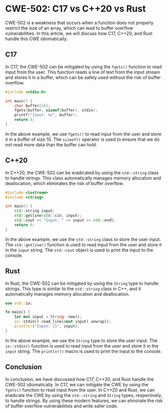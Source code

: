# CWE-502: C17 vs C++20 vs Rust

CWE-502 is a weakness that occurs when a function does not properly restrict the size of an array, 
which can lead to buffer overflow vulnerabilities. In this article, we will discuss how C17, C++20, 
and Rust handle this CWE idiomatically.

## C17

In C17, the CWE-502 can be mitigated by using the `fgets()` function to read input from the user. 
This function reads a line of text from the input stream and stores it in a buffer, which can be 
safely used without the risk of buffer overflow.

```c
#include <stdio.h>

int main() {
    char buffer[10];
    fgets(buffer, sizeof(buffer), stdin);
    printf("Input: %s", buffer);
    return 0;
}
```

In the above example, we use `fgets()` to read input from the user and store it in a buffer of size 
10. The `sizeof()` operator is used to ensure that we do not read more data than the buffer can 
hold.

## C++20

In C++20, the CWE-502 can be eradicated by using the `std::string` class to handle strings. This 
class automatically manages memory allocation and deallocation, which eliminates the risk of buffer 
overflow.

```c++
#include <iostream>
#include <string>

int main() {
    std::string input;
    std::getline(std::cin, input);
    std::cout << "Input: " << input << std::endl;
    return 0;
}
```

In the above example, we use the `std::string` class to store the user input. The `std::getline()` 
function is used to read input from the user and store it in the `input` string. The `std::cout` 
object is used to print the input to the console.

## Rust

In Rust, the CWE-502 can be mitigated by using the `String` type to handle strings. This type is 
similar to the `std::string` class in C++, and it automatically manages memory allocation and 
deallocation.

```rust
use std::io;

fn main() {
    let mut input = String::new();
    io::stdin().read_line(&mut input).unwrap();
    println!("Input: {}", input);
}
```

In the above example, we use the `String` type to store the user input. The `io::stdin()` function 
is used to read input from the user and store it in the `input` string. The `println!()` macro is 
used to print the input to the console.

## Conclusion

In conclusion, we have discussed how C17, C++20, and Rust handle the CWE-502 idiomatically. In C17, 
we can mitigate the CWE by using the `fgets()` function to read input from the user. In C++20 and 
Rust, we can eradicate the CWE by using the `std::string` and `String` types, respectively, to 
handle strings. By using these modern features, we can eliminate the risk of buffer overflow 
vulnerabilities and write safer code.
